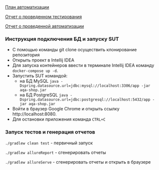 [План автоматизации](https://github.com/TanyTany/Diploma/blob/master/documentation/PLAN.md)

[Отчет о проведенном тестирования](https://github.com/TanyTany/Diploma/blob/master/documentation/Report.md)

[Отчет о проведенной автоматизации](https://github.com/TanyTany/Diploma/blob/master/documentation/Summary.md)

### Инструкция подключения БД и запуску SUT
* C помощью команды git clone осуществить клонирование репозитория
* Открыть проект в Intellij IDEA
* Для запуска контейнеров ввести в терминале Intellij IDEA команду `docker-compose up -d`.
* Запустить SUT командой:
  * на БД MySQL `java -Dspring.datasource.url=jdbc:mysql://localhost:3306/app -jar aqa-shop.jar`
  * на БД PostgreSQL `java -Dspring.datasource.url=jdbc:postgresql://localhost:5432/app -jar aqa-shop.jar`  
* Войти в браузер Google Chrome и открыть ссылку http://localhost:8080.
* Для остановки приложения команда `CTRL+C`


### Запуск тестов и генерация отчетов

`./gradlew clean test` - первичный запуск

`./gradlew allureReport` - сгенерировать отчеты

`./gradlew allureServe` - сгенерировать отчеты и открыть в браузере

